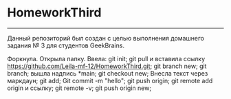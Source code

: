 # HomeworkThird

---

Данный репозиторий был создан с целью выполнения домашнего задания № 3 для студентов GeekBrains.

Форкнула. Открыла папку. Ввела:
git init;
git pull и вставила ссылку https://github.com/Leila-mf-12/HomeworkThird.git;
git branch new;
git branch;
вышла надпись *main;
git checkout new;
Внесла текст через маркдаун;
git add;
Git commit -m "hello";
git push origin;
git remote add origin и ссылку;
git remote -v;
git push origin new;


